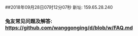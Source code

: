 ##2018年09月28日07时12分07秒 新址: 159.65.28.240
### 兔友常见问题及解答: https://github.com/wanggonging/d/blob/w/FAQ.md
